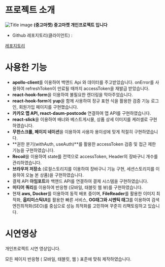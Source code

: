 # 프로젝트 소개

![Title image](https://user-images.githubusercontent.com/72030487/205587631-abe41f58-634d-479c-8afe-c373a4a72187.png)
**(중고마켓) 중고마켓 개인프로젝트 입니다**

- Github 레포지토리(클라이언트) :

[레포지토리](https://github.com/Jae-hong-lee/Freeboard_Market/tree/master/freeboard_frontend)

# 사용한 기능

- **apollo-client**를 이용하여 백앤드 Api 와 데이터를 주고받았습니다. onError를 사용하여 refreshToken이 만료될 때까지 accessToken을 재발급 받았습니다.
- **react-hook-form**을 이용하여 불필요한 렌더링을 막아주었습니다.
- **react-hook-form**에 **yup**을 함께 사용하여 정규 표현 식을 활용한 검증 기능 로그인, 회원가입 페이지를 구현했습니다.
- **카카오 맵 API, react-daum-postcode** 연결하여 맵 API를 구현하였습니다.
- **react-slick**을 이용하여 배너와 베스트게시물, 상품 상세 이미지를 케러셀로 구현하였습니다.
- **무한스크롤, 페이지 네이션**을 이용하여 사용자 용이성에 맞게 적절히 구현하였습니다.
- **권한 분기(withAuth, useAuth)**를 활용한 accessToken 검증 및 접근 제한 기능을 구현하였습니다.
- **Recoil**을 이용하여 state를 전역으로 accessToken, Header의 장바구니 개수를 관리하였습니다.
- **브라우저 저장소** (로컬스토리지를 이용하여 장바구니 기능 구현, 세션스토리지를 이용하여 오늘 본 상품)을 구현하였습니다.
- 결제 API **아임포트**와 백앤드 API를 연결하여 결제 시스템을 구현하였습니다.
- **미디어 쿼리**를 이용하여 반응형 (모바일, 태블릿 웹 뷰)를 구현하였습니다.
- 현재 **aws, Docker**를 이용하여 동적 배포 중이며,
  **FileReader**를 활용한 이미지 최적화, **옵티미스틱UI**를 활용한 빠른 서비스,
  **OG태그와 시멘틱 태그**를 이용하여 검색엔진최적화(SEO)를 중심으로 성능 최적화를 고민하며 꾸준히 리팩토링하고 있습니다.

# 시연영상

개인프로젝트 시연 영상입니다.

모든 페이지 반응형 ( 모바일, 태블릿, 웹 ) 표준에 맞춰 제작하였습니다.
